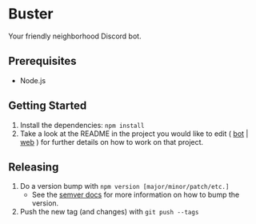 # Buster

Your friendly neighborhood Discord bot.

## Prerequisites

- Node.js

## Getting Started

1. Install the dependencies: `npm install`
2. Take a look at the README in the project you would like to edit ( [bot](./packages/bot/README.md) | [web](./packages/web/README.md) ) for further details on how to work on that project.

## Releasing

1. Do a version bump with `npm version [major/minor/patch/etc.]`
   - See the [semver docs](https://semver.org/#summary) for more information on how to bump the version.
2. Push the new tag (and changes) with `git push --tags`
